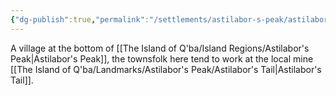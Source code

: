 ```yaml
---
{"dg-publish":true,"permalink":"/settlements/astilabor-s-peak/astilabor-s-claw/"}
---
```



A village at the bottom of [[The Island of Q'ba/Island Regions/Astilabor's Peak\|Astilabor's Peak]], the townsfolk here tend to work at the local mine [[The Island of Q'ba/Landmarks/Astilabor's Peak/Astilabor's Tail\|Astilabor's Tail]].